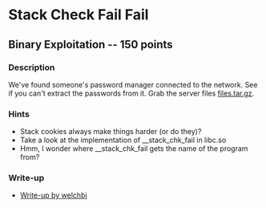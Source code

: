 # Stack Check Fail Fail

## Binary Exploitation -- 150 points

### Description

We've found someone's password manager connected to the network. See if you can't extract the passwords from it. Grab the server files [files.tar.gz](./files.tar.gz).

### Hints

* Stack cookies always make things harder (or do they)?
* Take a look at the implementation of \_\_stack\_chk\_fail in libc.so
* Hmm, I wonder where \_\_stack\_chk\_fail gets the name of the program from?


### Write-up

- [Write-up by welchbj](https://github.com/welchbj/ctf/tree/master/writeups/2020/CyberStakes/who-does-this-belong-to)
